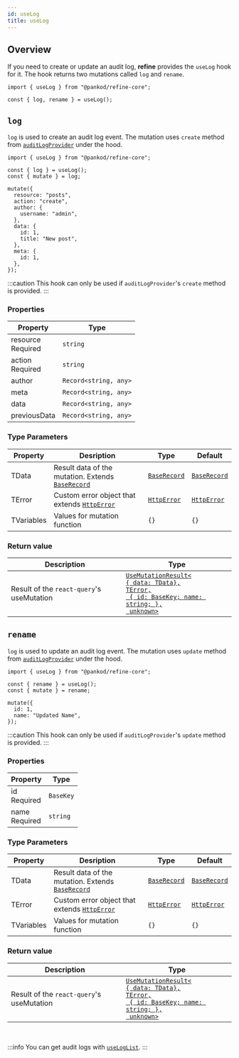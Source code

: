 ```yaml
---
id: useLog
title: useLog
---
```


## Overview

If you need to create or update an audit log, **refine** provides the `useLog` hook for it. The hook returns two mutations called `log` and `rename`.

```tsx
import { useLog } from "@pankod/refine-core";

const { log, rename } = useLog();
```

## `log`

`log` is used to create an audit log event. The mutation uses `create` method from [`auditLogProvider`](/api-reference/core/providers/audit-log-provider.md#create) under the hood.

```tsx
import { useLog } from "@pankod/refine-core";

const { log } = useLog();
const { mutate } = log;

mutate({
  resource: "posts",
  action: "create",
  author: {
    username: "admin",
  },
  data: {
    id: 1,
    title: "New post",
  },
  meta: {
    id: 1,
  },
});
```

:::caution
This hook can only be used if `auditLogProvider`'s `create` method is provided.
:::

### Properties

| Property                                                                                            | Type                  |
| --------------------------------------------------------------------------------------------------- | --------------------- |
| <div className="required-block"><div>resource</div> <div className=" required">Required</div></div> | `string`              |
| <div className="required-block"><div>action</div> <div className=" required">Required</div></div>   | `string`              |
| author                                                                                              | `Record<string, any>` |
| meta                                                                                                | `Record<string, any>` |
| data                                                                                                | `Record<string, any>` |
| previousData                                                                                        | `Record<string, any>` |

### Type Parameters

| Property   | Desription                                                                                        | Type                                                         | Default                                                      |
| ---------- | ------------------------------------------------------------------------------------------------- | ------------------------------------------------------------ | ------------------------------------------------------------ |
| TData      | Result data of the mutation. Extends [`BaseRecord`](/api-reference/core/interfaces.md#baserecord) | [`BaseRecord`](/api-reference/core/interfaces.md#baserecord) | [`BaseRecord`](/api-reference/core/interfaces.md#baserecord) |
| TError     | Custom error object that extends [`HttpError`](/api-reference/core/interfaces.md#httperror)       | [`HttpError`](/api-reference/core/interfaces.md#httperror)   | [`HttpError`](/api-reference/core/interfaces.md#httperror)   |
| TVariables | Values for mutation function                                                                      | `{}`                                                         | `{}`                                                         |

### Return value

| Description                               | Type                                                                                                                                                                      |
| ----------------------------------------- | ------------------------------------------------------------------------------------------------------------------------------------------------------------------------- |
| Result of the `react-query`'s useMutation | [`UseMutationResult<`<br/>`{ data: TData},`<br/>`TError,`<br/>` { id: BaseKey; name: string; },`<br/>` unknown>`](https://react-query.tanstack.com/reference/useMutation) |

## `rename`

`log` is used to update an audit log event. The mutation uses `update` method from [`auditLogProvider`](/api-reference/core/providers/audit-log-provider.md#update) under the hood.

```tsx
import { useLog } from "@pankod/refine-core";

const { rename } = useLog();
const { mutate } = rename;

mutate({
  id: 1,
  name: "Updated Name",
});
```

:::caution
This hook can only be used if `auditLogProvider`'s `update` method is provided.
:::

### Properties

| Property                                       | Type      |
| ---------------------------------------------- | --------- |
| id<div className=" required">Required</div>    | `BaseKey` |
| name <div className=" required">Required</div> | `string`  |

### Type Parameters

| Property   | Desription                                                                                        | Type                                                         | Default                                                      |
| ---------- | ------------------------------------------------------------------------------------------------- | ------------------------------------------------------------ | ------------------------------------------------------------ |
| TData      | Result data of the mutation. Extends [`BaseRecord`](/api-reference/core/interfaces.md#baserecord) | [`BaseRecord`](/api-reference/core/interfaces.md#baserecord) | [`BaseRecord`](/api-reference/core/interfaces.md#baserecord) |
| TError     | Custom error object that extends [`HttpError`](/api-reference/core/interfaces.md#httperror)       | [`HttpError`](/api-reference/core/interfaces.md#httperror)   | [`HttpError`](/api-reference/core/interfaces.md#httperror)   |
| TVariables | Values for mutation function                                                                      | `{}`                                                         | `{}`                                                         |

### Return value

| Description                               | Type                                                                                                                                                                      |
| ----------------------------------------- | ------------------------------------------------------------------------------------------------------------------------------------------------------------------------- |
| Result of the `react-query`'s useMutation | [`UseMutationResult<`<br/>`{ data: TData},`<br/>`TError,`<br/>` { id: BaseKey; name: string; },`<br/>` unknown>`](https://react-query.tanstack.com/reference/useMutation) |

<br />

:::info
You can get audit logs with [`useLogList`](/api-reference/core/hooks/audit-log/useLogList.md).
:::
